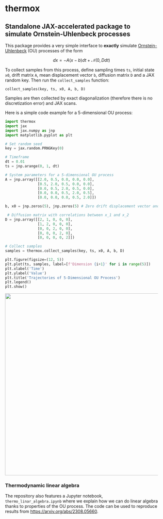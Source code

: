 # thermox
## Standalone JAX-accelerated package to simulate Ornstein-Uhlenbeck processes

This package provides a very simple interface to **exactly** simulate [Ornstein-Uhlenbeck](https://en.wikipedia.org/wiki/Ornstein%E2%80%93Uhlenbeck_process) (OU) processes of the form 

$$ dx = - A(x - b) dt + \mathcal{N}(0, D dt) $$

To collect samples from this process, define sampling times `ts`, initial state `x0`, drift matrix `A`, mean displacement vector `b`, diffusion matrix `D` and a JAX random key. Then run the `collect_samples` function:

```
collect_samples(key, ts, x0, A, b, D) 
```
Samples are then collected by exact diagonalization (therefore there is no discretization error) and JAX scans. 

Here is a simple code example for a 5-dimensional OU process:
```python
import thermox
import jax
import jax.numpy as jnp
import matplotlib.pyplot as plt

# Set random seed
key = jax.random.PRNGKey(0)

# Timeframe
dt = 0.01
ts = jnp.arange(0, 1, dt)

# System parameters for a 5-dimensional OU process
A = jnp.array([[2.0, 0.5, 0.0, 0.0, 0.0],
               [0.5, 2.0, 0.5, 0.0, 0.0],
               [0.0, 0.5, 2.0, 0.5, 0.0],
               [0.0, 0.0, 0.5, 2.0, 0.5],
               [0.0, 0.0, 0.0, 0.5, 2.0]])

b, x0 = jnp.zeros(5), jnp.zeros(5) # Zero drift displacement vector and initial state

 # Diffusion matrix with correlations between x_1 and x_2
D = jnp.array([[2, 1, 0, 0, 0],
               [1, 2, 0, 0, 0],
               [0, 0, 2, 0, 0],
               [0, 0, 0, 2, 0],
               [0, 0, 0, 0, 2]])

# Collect samples
samples = thermox.collect_samples(key, ts, x0, A, b, D)

plt.figure(figsize=(12, 5))
plt.plot(ts, samples, label=[f'Dimension {i+1}' for i in range(5)])
plt.xlabel('Time')
plt.ylabel('Value')
plt.title('Trajectories of 5-Dimensional OU Process')
plt.legend()
plt.show()
```

<p align="center">
  <img src="https://storage.googleapis.com/normal-blog-artifacts/thermo-playground/ou_trajectories.png" width="600" lineheight = -10%/>
  <br>
</p>

### Thermodynamic linear algebra

The repository also features a Jupyter notebook, `thermo_linar_algebra.ipynb` where we explain how we can do linear algebra thanks to properties of the OU process. The code can be used to reproduce results from https://arxiv.org/abs/2308.05660. 


